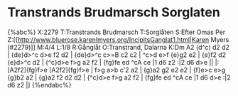 # Transtrands Brudmarsch Sorglaten

{%abc%}
X:2279
T:Transtrands Brudmarsch
T:Sorglåten
S:Efter Omas Per
Z:[[http://www.bluerose.karenlmyers.org/IncipitsGanglat1.html|Karen Myers (#2279)]]
M:4/4
L:1/8
R:Gånglåt
O:Transtrand, Dalarna
K:Dm
A2 (d^c) d2 d2 | {de}d>^c d>e f2 d2 | {de}d>^c c>=B c2 c2 | ^c>d e>f {e}g2 e2 |
{e}f2 d2 {e}d>^c d2 | {^c}d>e f>g a2 f2 | {fg}fe ed ^cA ce |1 d6 z2 :|2 d6 d>e ||
|: [A2f2]{fg}f>e [A2f2]{fg}f>e | f>g a>b c'2 a2 | {g}a2 g2 e2 e2 | {f}e>c e>g {g}b2 a2 |
{g}a2 f2 d2 d2 | {^c}d>e f>g a2 f2 | {fg}fe ed ^cA ce |1 d6 d>e :|2 d6 z2 |]
{%endabc%}

